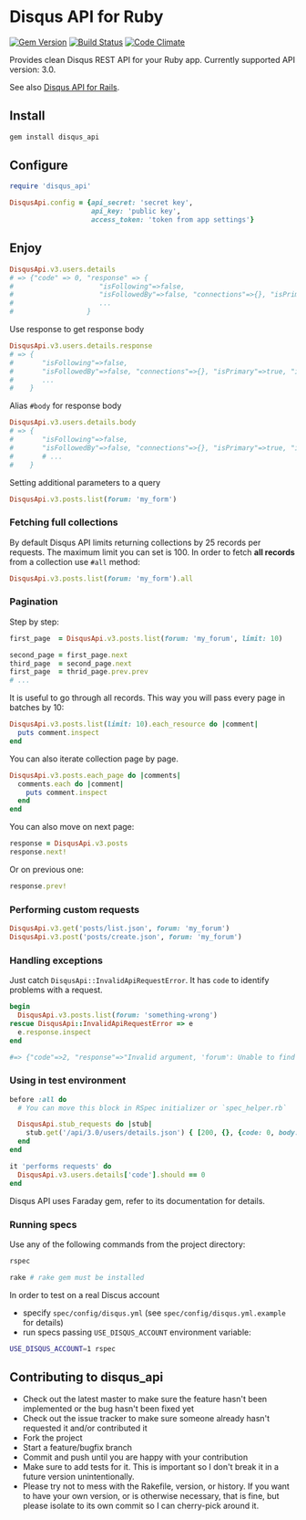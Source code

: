 # Disqus API for Ruby
[![Gem Version](https://badge.fury.io/rb/disqus_api.png)](http://badge.fury.io/rb/disqus_api)
[![Build Status](https://travis-ci.org/toptal/disqus_api.png?branch=master)](https://travis-ci.org/toptal/disqus_api)
[![Code Climate](https://codeclimate.com/repos/52ab1c4c7e00a455db041687/badges/69e7a7201240be64f8de/gpa.png)](https://codeclimate.com/repos/52ab1c4c7e00a455db041687/feed)

Provides clean Disqus REST API for your Ruby app. Currently supported API version: 3.0.

See also [Disqus API for Rails](https://github.com/toptal/disqus_api_rails).

## Install

```bash
gem install disqus_api
```

## Configure

```ruby
require 'disqus_api'

DisqusApi.config = {api_secret: 'secret key',
                    api_key: 'public key',
                    access_token: 'token from app settings'}
```

## Enjoy

```ruby
DisqusApi.v3.users.details
# => {"code" => 0, "response" => {
#                     "isFollowing"=>false,
#                     "isFollowedBy"=>false, "connections"=>{}, "isPrimary"=>true, "id"=>"84792962"
#                     ...
#                  }
```

Use response to get response body

```ruby
DisqusApi.v3.users.details.response
# => {
#       "isFollowing"=>false,
#       "isFollowedBy"=>false, "connections"=>{}, "isPrimary"=>true, "id"=>"84792962"
#       ...
#    }
```

Alias `#body` for response body

```ruby
DisqusApi.v3.users.details.body
# => {
#       "isFollowing"=>false,
#       "isFollowedBy"=>false, "connections"=>{}, "isPrimary"=>true, "id"=>"84792962"
#       # ...
#    }
```

Setting additional parameters to a query

```ruby
DisqusApi.v3.posts.list(forum: 'my_form')
```

### Fetching full collections

By default Disqus API limits returning collections by 25 records per requests. The maximum limit you can set is 100.
In order to fetch **all records** from a collection use `#all` method:

```ruby
DisqusApi.v3.posts.list(forum: 'my_form').all
```

### Pagination

Step by step:

```ruby
first_page  = DisqusApi.v3.posts.list(forum: 'my_forum', limit: 10)

second_page = first_page.next
third_page  = second_page.next
first_page  = thrid_page.prev.prev
# ...
```

It is useful to go through all records. This way you will pass every page in batches by 10:

```ruby
DisqusApi.v3.posts.list(limit: 10).each_resource do |comment|
  puts comment.inspect
end
```

You can also iterate collection page by page.

```ruby
DisqusApi.v3.posts.each_page do |comments|
  comments.each do |comment|
    puts comment.inspect
  end
end
```

You can also move on next page:

```ruby
response = DisqusApi.v3.posts
response.next!
```

Or on previous one:

```ruby
response.prev!
```

### Performing custom requests

```ruby
DisqusApi.v3.get('posts/list.json', forum: 'my_forum')
DisqusApi.v3.post('posts/create.json', forum: 'my_forum')
```

### Handling exceptions

Just catch `DisqusApi::InvalidApiRequestError`. It has `code` to identify problems with a request.

```ruby
begin
  DisqusApi.v3.posts.list(forum: 'something-wrong')
rescue DisqusApi::InvalidApiRequestError => e
  e.response.inspect
end

#=> {"code"=>2, "response"=>"Invalid argument, 'forum': Unable to find forum 'something-wrong'"}
```

### Using in test environment

```ruby
before :all do
  # You can move this block in RSpec initializer or `spec_helper.rb`

  DisqusApi.stub_requests do |stub|
    stub.get('/api/3.0/users/details.json') { [200, {}, {code: 0, body: {response: :whatever}}.to_json] }
  end
end

it 'performs requests' do
  DisqusApi.v3.users.details['code'].should == 0
end
```

Disqus API uses Faraday gem, refer to its documentation for details.

### Running specs

Use any of the following commands from the project directory:

```bash
rspec
```

```ruby
rake # rake gem must be installed
```

In order to test on a real Discus account
- specify `spec/config/disqus.yml` (see `spec/config/disqus.yml.example` for details)
- run specs passing `USE_DISQUS_ACCOUNT` environment variable:

```bash
USE_DISQUS_ACCOUNT=1 rspec
```

## Contributing to disqus_api

- Check out the latest master to make sure the feature hasn't been implemented or the bug hasn't been fixed yet
- Check out the issue tracker to make sure someone already hasn't requested it and/or contributed it
- Fork the project
- Start a feature/bugfix branch
- Commit and push until you are happy with your contribution
- Make sure to add tests for it. This is important so I don't break it in a future version unintentionally.
- Please try not to mess with the Rakefile, version, or history. If you want to have your own version, or is otherwise necessary, that is fine, but please isolate to its own commit so I can cherry-pick around it.
